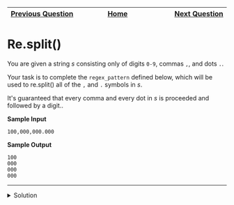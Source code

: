 | <img width=1000>[Previous Question](https://github.com/Kevin-Lago/python-hackerrank-solutions/tree/main/src/python/regex_and_parsing/detect_floating_point_number)</img> | <img width=1000>[Home](https://github.com/Kevin-Lago/python-hackerrank-solutions)</img> | <img width=1000>[Next Question](https://github.com/Kevin-Lago/python-hackerrank-solutions/tree/main/src/python/regex_and_parsing/group_groups_and_groupdict)</img> |
|:---|:---:|---:|

# Re.split()

You are given a string $s$ consisting only of digits ```0-9```, commas ```,```, and dots ```.```.

Your task is to complete the ```regex_pattern``` defined below, which will be used to re.split() all of the ```,``` and ```.``` symbols in $s$.

It's guaranteed that every comma and every dot in $s$ is proceeded and followed by a digit..

__Sample Input__

```
100,000,000.000
```

__Sample Output__

```
100
000
000
000
```

---

<details><summary>Solution</summary>
    
```python
regex_pattern = r"[,.]"

import re
print("\n".join(re.split(regex_pattern, input())))
```
</details>
